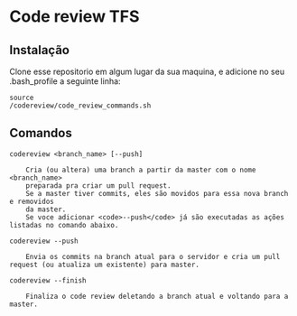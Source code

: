 <h1>Code review TFS</h1>

<h2>Instalação</h2>
Clone esse repositorio em algum lugar da sua maquina, e adicione no seu .bash_profile a seguinte linha:

<code>source <directory>/codereview/code_review_commands.sh</code>

<h2>Comandos</h2>

<code>codereview <branch_name> [--push]</code>

        Cria (ou altera) uma branch a partir da master com o nome <branch_name>
        preparada pra criar um pull request.
        Se a master tiver commits, eles são movidos para essa nova branch e removidos
        da master.
        Se voce adicionar <code>--push</code> já são executadas as ações listadas no comando abaixo.

<code>codereview --push</code>

        Envia os commits na branch atual para o servidor e cria um pull request (ou atualiza um existente) para master.

<code>codereview --finish</code>

        Finaliza o code review deletando a branch atual e voltando para a master.
